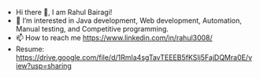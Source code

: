 - Hi there 👋, I am Rahul Bairagi!
- 👀 I’m interested in Java development, Web development, Automation, Manual testing, and Competitive programming.
- 📫 How to reach me https://www.linkedin.com/in/rahul3008/
- Resume: https://drive.google.com/file/d/1RmIa4sgTavTEEEB5fKSIj5FajDQMra0E/view?usp=sharing
